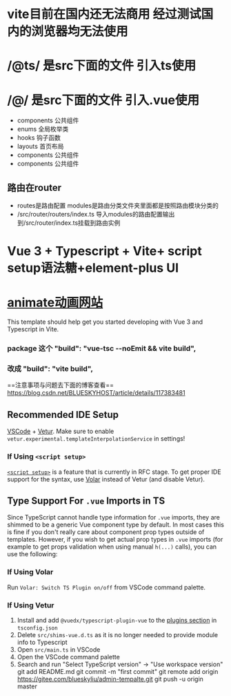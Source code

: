 # vite目前在国内还无法商用 经过测试国内的浏览器均无法使用
# /@ts/ 是src下面的文件 引入ts使用
# /@/ 是src下面的文件 引入.vue使用
* components 公共组件
* enums 全局枚举类
* hooks 钩子函数
* layouts 首页布局
* components 公共组件
* components 公共组件
## 路由在router
* routes是路由配置 modules是路由分类文件夹里面都是按照路由模块分类的
* /src/router/routers/index.ts 导入modules的路由配置输出到/src/router/index.ts挂载到路由实例
# Vue 3 + Typescript + Vite+ script setup语法糖+element-plus UI

# [animate动画网站](https://animate.style/) 
This template should help get you started developing with Vue 3 and Typescript in Vite.
### package 这个 "build": "vue-tsc --noEmit && vite build",
### 改成 "build": "vite build",
==注意事项与问题去下面的博客查看==
https://blog.csdn.net/BLUESKYHOST/article/details/117383481

## Recommended IDE Setup

[VSCode](https://code.visualstudio.com/) + [Vetur](https://marketplace.visualstudio.com/items?itemName=octref.vetur). Make sure to enable `vetur.experimental.templateInterpolationService` in settings!

### If Using `<script setup>`

[`<script setup>`](https://github.com/vuejs/rfcs/pull/227) is a feature that is currently in RFC stage. To get proper IDE support for the syntax, use [Volar](https://marketplace.visualstudio.com/items?itemName=johnsoncodehk.volar) instead of Vetur (and disable Vetur).

## Type Support For `.vue` Imports in TS

Since TypeScript cannot handle type information for `.vue` imports, they are shimmed to be a generic Vue component type by default. In most cases this is fine if you don't really care about component prop types outside of templates. However, if you wish to get actual prop types in `.vue` imports (for example to get props validation when using manual `h(...)` calls), you can use the following:

### If Using Volar

Run `Volar: Switch TS Plugin on/off` from VSCode command palette.

### If Using Vetur

1. Install and add `@vuedx/typescript-plugin-vue` to the [plugins section](https://www.typescriptlang.org/tsconfig#plugins) in `tsconfig.json`
2. Delete `src/shims-vue.d.ts` as it is no longer needed to provide module info to Typescript
3. Open `src/main.ts` in VSCode
4. Open the VSCode command palette
5. Search and run "Select TypeScript version" -> "Use workspace version"
git add README.md
git commit -m "first commit"
git remote add origin https://gitee.com/blueskyliu/admin-tempalte.git
git push -u origin master
